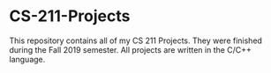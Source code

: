 # CS-211-Projects
This repository contains all of my CS 211 Projects. They were finished during the Fall 2019 semester.
All projects are written in the C/C++ language.
